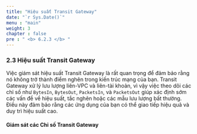 ```yaml
---
title: "Hiệu suất Transit Gateway"
date: "`r Sys.Date()`"
menu : "main"
weight: 3
chapter : false
pre : " <b> 6.2.3 </b> "
---
```


### 2.3 Hiệu suất Transit Gateway

Việc giám sát hiệu suất Transit Gateway là rất quan trọng để đảm bảo rằng nó không trở thành điểm nghẽn trong kiến trúc mạng của bạn. Transit Gateway xử lý lưu lượng liên-VPC và liên-tài khoản, vì vậy việc theo dõi các chỉ số như `BytesIn`, `BytesOut`, `PacketsIn`, và `PacketsOut` giúp xác định sớm các vấn đề về hiệu suất, tắc nghẽn hoặc các mẫu lưu lượng bất thường. Điều này đảm bảo rằng các ứng dụng của bạn có thể giao tiếp hiệu quả và duy trì hiệu suất cao.

#### Giám sát các Chỉ số Transit Gateway
